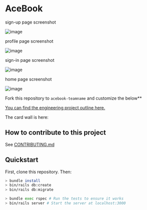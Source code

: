 # AceBook

sign-up page screenshot

![image](https://user-images.githubusercontent.com/33194929/40237738-36e09d3a-5aa9-11e8-9dd4-a6a302192f21.png)

profile page screenshot

![image](https://user-images.githubusercontent.com/33194929/40237505-94bea2cc-5aa8-11e8-853b-d25e625b39f1.png)

sign-in page screenshot

![image](https://user-images.githubusercontent.com/33194929/40237566-bed4d36a-5aa8-11e8-8a10-38f8473e6338.png)

home page screenshot

![image](https://user-images.githubusercontent.com/33194929/40237634-f37b57ba-5aa8-11e8-8213-9cea03c3df8c.png)

Fork this repository to `acebook-teamname` and customize
the below**

[You can find the engineering project outline here.](https://github.com/makersacademy/course/tree/master/engineering_projects/rails)

The card wall is here: <please update>

## How to contribute to this project
See [CONTRIBUTING.md](CONTRIBUTING.md)

## Quickstart

First, clone this repository. Then:

```bash
> bundle install
> bin/rails db:create
> bin/rails db:migrate

> bundle exec rspec # Run the tests to ensure it works
> bin/rails server # Start the server at localhost:3000
```
